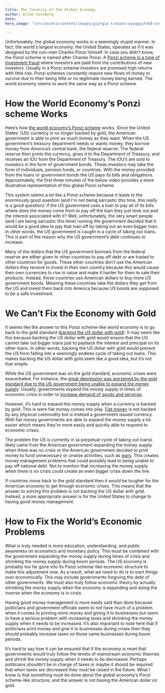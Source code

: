 ```yaml
---
title: The Insanity of the Global Economy
author: Allen Ginsberg
date: 
hero_image: "/src/assets/content/images/giorgio-trovato-wyxqqpyfnk8-unsplash.jpg"

---
```

Unfortunately, the global economy works in a seemingly stupid manner. In fact, the world's largest economy, the United States, operates as if it was designed by the con-man Charles Ponzi himself. In case you didn't know, the Ponzi scheme is named after Charles Ponzi. A [Ponzi scheme is a type of investment fraud](https://www.investor.gov/introduction-investing/investing-basics/glossary/ponzi-schemes) where investors are paid from the contributions of new investors. Usually in a Ponzi scheme investors are promised high returns with little risk. Ponzi schemes constantly require new flows of money to survive due to their being little or no legitimate money being earned. The world economy seems to work the same way as a Ponzi scheme.

# How the World Economy’s Ponzi scheme Works

Here’s how [the world economy’s Ponzi scheme](https://youtu.be/NJd6RKsY5H4) works. Since the United States’ (US) currency is no longer backed by gold, the American government is able to print as much money as they want. When the US government’s treasury department needs or wants money, they borrow money from America’s central bank, the federal reserve. The federal reserve then prints the currency, gives it to the Department of Treasury, and receives an IOU from the Department of Treasury. The IOU’s are sold to investors in the form of government bonds. These investors may take the form of individuals, pension funds, or countries. With the money provided from the loans or government bonds the US pays its bills and obligations. Approximately, the first three minutes of the below video provides a more illustrative representation of this global Ponzi scheme.

This system seems a lot like a Ponzi scheme because it leads to the enormously good question (and I'm not being sarcastic this time, this really is a good question): if the US government uses a loan to pay all of its bills where does the money come from to pay off the loan they just took out and the interest associated with it? Well, unfortunately, the very smart people (and I am being sarcastic this time) running the government decided that it would be a good idea to pay that loan off by taking out an even bigger loan. In other words, the US government is caught in a cycle of taking out loans. This is part of the reason why the US government’s debt continues to increase.

Many of the dollars that the US government borrows from the federal reserve are either given to other countries to pay off debt or are traded to other countries for goods. These other countries don’t use the American dollars they receive to invest in their own country because this would cause their own currencies to rise in value and make it harder for them to sale their products. Instead, these countries use American dollars to buy more US government bonds. Meaning these countries take the dollars they get from the US and invest them back into America because US bonds are supposed to be a safe investment.

# We Can’t Fix the Economy with Gold

It seems like the answer to this Ponzi scheme-like world economy is to go back to the gold standard ([backing the US dollar with gold](https://www.investopedia.com/ask/answers/09/gold-standard.asp)). It may seem like this because backing the US dollar with gold would ensure that the US cannot take out bigger loans just to payback the interest and principal on its other loans. In other words, backing the US dollar with gold would prevent the US from falling into a seemingly endless cycle of taking out loans. This makes backing the US dollar with gold seem like a good idea, but it’s not that simple.

While the US government was on the gold standard, economic crises were exacerbated. For instance, the [great depression was worsened by the gold standard due to the US government being unable to expand the money supply](https://www.history.com/news/how-did-the-gold-standard-contribute-to-the-great-depression). Usually, governments expand the money supply in times of economic crisis in order to [increase demand of goods and services](https://www.csun.edu/sites/default/files/macro9_0.pdf).

However, it’s hard to expand the money supply when a currency is backed by gold. This is were fiat money comes into play. [Fiat money](https://www.investopedia.com/terms/f/fiatmoney.asp) is not backed by any physical commodity but is instead a government issued currency. With fiat money governments are able to expand the money supply a lot easier which means they’re more easily and quickly able to respond to economic crises.

The problem the US is currently in (a perpetual cycle of taking out loans) likely came from the American government expanding the money supply when there was no crisis or the American government decided to print money to fund unnecessary or unwise activities, such as [wars](https://www.cfr.org/backgrounder/national-debt-dilemma). This creates money management problems that could possibly lead to being unable to pay off national debt. Not to mention that increasing the money supply when there is no crisis could create an even bigger crisis down the line.

If countries move back to the gold standard then it would be tougher for the American economy to get through economic crises. This means that the answer to solving this problem is not backing the US dollar with gold. Instead, a more appropriate answer is for the United States to change to having good money management.

# How to Fix the World’s Economic Problems

What is truly needed is more education, understanding, and public awareness on economics and monetary policy. This must be combined with the government expanding the money supply during times of crisis and shrinking the money supply during boom periods. The US economy is probably too far gone into its Ponzi scheme-like economic structure to make this adjustment now. As a result, what we need to do is to start things over economically. This may include governments forgiving the debt of other governments. We must also truly follow economic theory by actually shrinking the money supply when the economy is expanding and doing the inverse when the economy is in crisis.

Having good money management is more easily said than done because politicians and government officials seem to not have much of a problem when it comes to printing more money and giving it to businesses but seem to have a serious problem with increasing taxes and shrinking the money supply when it needs to be increased. It’s also important to note here that if politicians print money and give it to businesses during crises then they should probably increase taxes on those same businesses during boom periods.

It’s hard to say how it can be ensured that if the economy is reset that governments would truly follow the tenets of mainstream economic theories and shrink the money supply when it needs to be decreased. Perhaps politicians shouldn’t be in charge of taxes or maybe it should be required that when taxes are decreased they must be raised in the future. What I know is that something must be done about the global economy’s Ponzi scheme-like structure, and the answer is not basing the American dollar on gold.